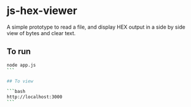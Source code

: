 # js-hex-viewer

A simple prototype to read a file, and display HEX output in a side by side view of bytes and clear text.

## To run

````bash
node app.js
```

## To view

```bash
http://localhost:3000
```
````
